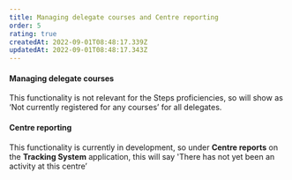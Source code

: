 ```yaml
---
title: Managing delegate courses and Centre reporting
order: 5
rating: true
createdAt: 2022-09-01T08:48:17.339Z
updatedAt: 2022-09-01T08:48:17.343Z
---
```

#### Managing delegate courses

This functionality is not relevant for the Steps proficiencies, so will show as ‘Not currently registered for any courses’ for all delegates.

#### Centre reporting

This functionality is currently in development, so under **Centre reports** on the **Tracking System** application, this will say 'There has not yet been an activity at this centre’